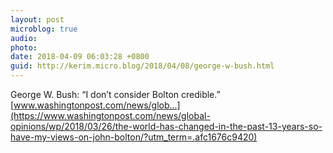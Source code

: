 ```yaml
---
layout: post
microblog: true
audio: 
photo: 
date: 2018-04-09 06:03:28 +0800
guid: http://kerim.micro.blog/2018/04/08/george-w-bush.html
---
```

George W. Bush: “I don’t consider Bolton credible.” [www.washingtonpost.com/news/glob...](https://www.washingtonpost.com/news/global-opinions/wp/2018/03/26/the-world-has-changed-in-the-past-13-years-so-have-my-views-on-john-bolton/?utm_term=.afc1676c9420)
